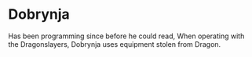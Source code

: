 # Dobrynja
Has been programming since before he could read, When operating with the Dragonslayers, Dobrynja uses equipment stolen from Dragon.

